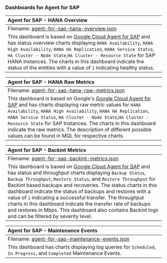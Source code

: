### Dashboards for Agent for SAP


|Agent for SAP - HANA Overview|
|:------------------|
|Filename: [agent-for-sap-hana-overview.json](agent-for-sap-hana-overview.json)|
|This dashboard is based on [Google Cloud Agent for SAP](https://cloud.google.com/solutions/sap/docs/agent-for-sap/latest/all-guides) and has status overview charts displaying `HANA Availability`, `HANA High Availability`, `HANA HA Replication`, `HANA Service Status`, `HA Cluster - Node State`,`HA Cluster - Resource State` for SAP HANA Instances. The charts in this dashboard indicate the status of the entities with a value of `1` indicating healthy status.|


|Agent for SAP - HANA Raw Metrics|
|:------------------|
|Filename: [agent-for-sap-hana-raw-metrics.json](agent-for-sap-hana-raw-metrics.json)|
|This dashboard is based on Google's [Google Cloud Agent for SAP](https://cloud.google.com/solutions/sap/docs/agent-for-sap/latest/all-guides) and has charts displaying raw metric values for `HANA Availability`, `HANA High Availability`, `HANA HA Replication`, `HANA Service Status`, `HA Cluster - Node State`,`HA Cluster - Resource State` for SAP Instances. The charts in this dashboard indicate the raw metrics. The description of different possible values can be found in MQL for respective charts.|


|Agent for SAP - Backint Metrics|
|:------------------|
|Filename: [agent-for-sap-backint-metrics.json](agent-for-sap-backint-metrics.json)|
|This dashboard is based on [Google Cloud Agent for SAP](https://cloud.google.com/solutions/sap/docs/agent-for-sap/latest/all-guides) and has status and throughput charts displaying `Backup Status`, `Backup Throughput`, `Restore Status`, and `Restore Throughput` for Backint based backups and recoveries. The status charts in this dashboard indicate the status of backups and restores with a value of `1` indicating a successful transfer. The throughput charts in this dashboard indicate the transfer rate of backups and restores in Mbps. This dashboard also contains Backint logs and can be filtered by severity level.

|Agent for SAP - Maintenance Events|
|:------------------|
|Filename: [agent-for-sap-maintenance-events.json](agent-for-sap-maintenance-events.json)|
|This dashboard has charts displaying log queries for `Scheduled`, `In Progress`, and `Completed` Maintenance Events.|
